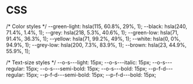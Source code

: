 # CSS

/* Color styles */
--green-light: hsla(115, 60.8%, 29%, 1);
--black: hsla(240, 71.4%, 1.4%, 1);
--grey: hsla(218, 5.3%, 40.6%, 1);
--green-low: hsla(71, 91.4%, 36.3%, 1);
--yellow: hsla(71, 99.2%, 49%, 1);
--white: hsla(0, 0%, 94.9%, 1);
--grey-low: hsla(200, 7.3%, 83.9%, 1);
--brown: hsla(23, 44.9%, 55.9%, 1);

/* Text-size styles */
--o-s---light: 15px;
--o-s---italic: 15px;
--o-s---regular: 15px;
--o-s---semi-bold: 15px;
--o-s---bold: 15px;
--p-f-d---regular: 15px;
--p-f-d---semi-bold: 15px;
--p-f-d---bold: 15px;
